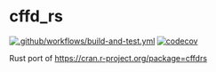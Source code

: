 # cffd_rs
[![.github/workflows/build-and-test.yml](https://github.com/conbrad/cffd_rs/actions/workflows/build-and-test.yml/badge.svg)](https://github.com/conbrad/cffd_rs/actions/workflows/build-and-test.yml) [![codecov](https://codecov.io/gh/conbrad/cffd_rs/branch/main/graph/badge.svg?token=9ATLWPCSNW)](https://codecov.io/gh/conbrad/cffd_rs)

Rust port of https://cran.r-project.org/package=cffdrs
